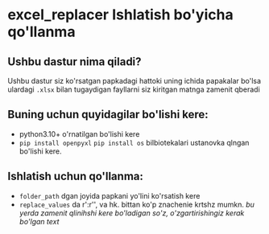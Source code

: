 # excel_replacer Ishlatish bo'yicha qo'llanma

## Ushbu dastur nima qiladi?
Ushbu dastur siz ko'rsatgan papkadagi hattoki uning ichida papakalar bo'lsa ulardagi `.xlsx` bilan tugaydigan fayllarni siz kiritgan matnga zamenit qberadi 

## Buning uchun quyidagilar bo'lishi kere:
*  python3.10+ o'rnatilgan bo'lishi kere
*  `pip install openpyxl` `pip install os` bilbiotekalari ustanovka qlngan bo'lishi kere.

## Ishlatish uchun qo'llanma:
*  `folder_path` dgan joyida papkani yo'lini ko'rsatish kere
*  `replace_values` da r'<before>:r'<after>', va hk. bittan ko'p znachenie krtshz mumkn.
  _bu yerda <before> zamenit qlinihshi kere bo'ladigan so'z, <after> o'zgartirishingiz kerak bo'lgan text_
